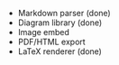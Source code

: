 - Markdown parser (done)
- Diagram library (done)
- Image embed
- PDF/HTML export
- LaTeX renderer (done)
